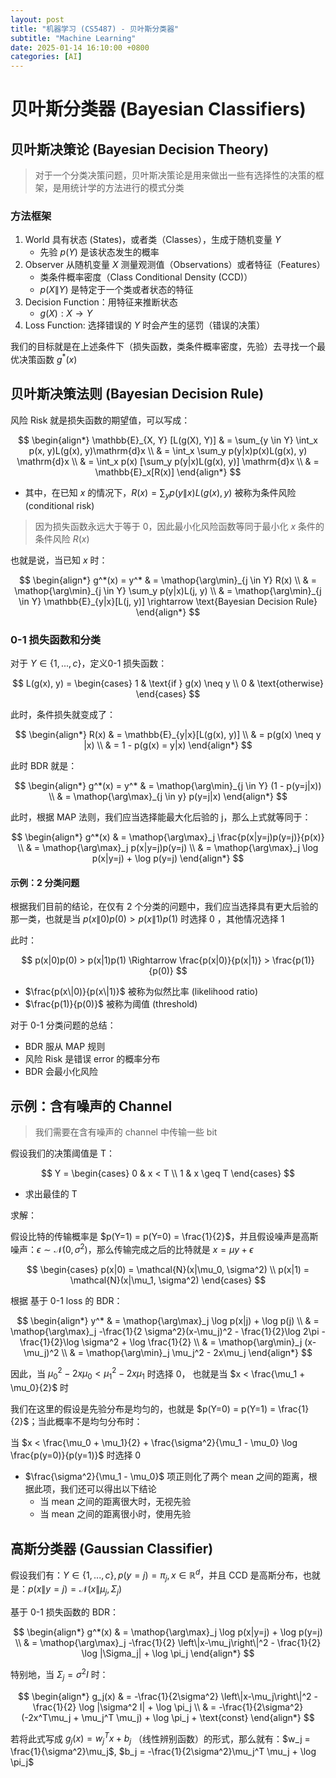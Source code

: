 ```yaml
---
layout: post
title: "机器学习 (CS5487) - 贝叶斯分类器"
subtitle: "Machine Learning"
date: 2025-01-14 16:10:00 +0800
categories: [AI]
---
```


# 贝叶斯分类器 (Bayesian Classifiers)

## 贝叶斯决策论 (Bayesian Decision Theory)

> 对于一个分类决策问题，贝叶斯决策论是用来做出一些有选择性的决策的框架，是用统计学的方法进行的模式分类

### 方法框架

1. World 具有状态 (States)，或者类（Classes），生成于随机变量 $Y$
    - 先验 $p(Y)$ 是该状态发生的概率
2. Observer 从随机变量 $X$ 测量观测值（Observations）或者特征（Features）
    - 类条件概率密度（Class Conditional Density (CCD)） 
    - $p(X\|Y)$ 是特定于一个类或者状态的特征
3. Decision Function：用特征来推断状态
    - $g(X): X \to Y$
4. Loss Function: 选择错误的 $Y$ 时会产生的惩罚（错误的决策）

我们的目标就是在上述条件下（损失函数，类条件概率密度，先验）去寻找一个最优决策函数 $g^*(x)$

## 贝叶斯决策法则 (Bayesian Decision Rule)

风险 Risk 就是损失函数的期望值，可以写成：

$$
\begin{align*}
\mathbb{E}_{X, Y} [L(g(X), Y)] & = \sum_{y \in Y} \int_x p(x, y)L(g(x), y)\mathrm{d}x \\
& = \int_x \sum_y p(y|x)p(x)L(g(x), y) \mathrm{d}x \\
& = \int_x p(x) [\sum_y p(y|x)L(g(x), y)] \mathrm{d}x \\
& = \mathbb{E}_x[R(x)]
\end{align*}
$$

- 其中，在已知 $x$ 的情况下，$R(x) = \sum_y p(y\|x)L(g(x), y)$ 被称为条件风险 (conditional risk)

> 因为损失函数永远大于等于 0，因此最小化风险函数等同于最小化 $x$ 条件的条件风险 $R(x)$

也就是说，当已知 $x$ 时：

$$
\begin{align*}
g^*(x) = y^* & = \mathop{\arg\min}_{j \in Y} R(x) \\
& = \mathop{\arg\min}_{j \in Y} \sum_y p(y|x)L(j, y) \\
& = \mathop{\arg\min}_{j \in Y} \mathbb{E}_{y|x}[L(j, y)] \rightarrow \text{Bayesian Decision Rule}
\end{align*}
$$

### 0-1 损失函数和分类

对于 $Y \in \{1, ..., c\}$，定义0-1 损失函数：

$$
L(g(x), y) = \begin{cases}
1 & \text{if } g(x) \neq y \\
0 & \text{otherwise}
\end{cases}
$$

此时，条件损失就变成了：

$$
\begin{align*}
R(x) & = \mathbb{E}_{y|x}[L(g(x), y)] \\
& = p(g(x) \neq y |x) \\
& = 1 - p(g(x) = y|x)
\end{align*}
$$

此时 BDR 就是：

$$
\begin{align*}
g^*(x) = y^* & = \mathop{\arg\min}_{j \in Y} (1 - p(y=j|x)) \\
& = \mathop{\arg\max}_{j \in y} p(y=j|x)
\end{align*}
$$

此时，根据 MAP 法则，我们应当选择能最大化后验的 j，那么上式就等同于：

$$
\begin{align*}
g^*(x) & = \mathop{\arg\max}_j \frac{p(x|y=j)p(y=j)}{p(x)} \\
& = \mathop{\arg\max}_j p(x|y=j)p(y=j) \\
& = \mathop{\arg\max}_j \log p(x|y=j) + \log p(y=j)
\end{align*}
$$

#### 示例：2 分类问题

根据我们目前的结论，在仅有 2 个分类的问题中，我们应当选择具有更大后验的那一类，也就是当 $p(x\|0)p(0) > p(x\|1)p(1)$ 时选择 0 ，其他情况选择 1

此时：

$$
p(x|0)p(0) > p(x|1)p(1) \Rightarrow \frac{p(x|0)}{p(x|1)} > \frac{p(1)}{p(0)}
$$

- $\frac{p(x\|0)}{p(x\|1)}$ 被称为似然比率 (likelihood ratio)
- $\frac{p(1)}{p(0)}$ 被称为阈值 (threshold)

对于 0-1 分类问题的总结：

- BDR 服从 MAP 规则
- 风险 Risk 是错误 error 的概率分布
- BDR 会最小化风险

## 示例：含有噪声的 Channel

> 我们需要在含有噪声的 channel 中传输一些 bit

假设我们的决策阈值是 T：

$$
Y = \begin{cases}
0 & x < T \\
1 & x \geq T
\end{cases}
$$

- 求出最佳的 T

求解：

假设比特的传输概率是 $p(Y=1) = p(Y=0) = \frac{1}{2}$，并且假设噪声是高斯噪声：$\epsilon \sim \mathcal{N}(0, \sigma^2)$，那么传输完成之后的比特就是 $x = \mu y + \epsilon$

$$
\begin{cases}
p(x|0) = \mathcal{N}(x|\mu_0, \sigma^2) \\
p(x|1) = \mathcal{N}(x|\mu_1, \sigma^2)
\end{cases}
$$

根据 基于 0-1 loss 的 BDR：

$$
\begin{align*}
y^* & = \mathop{\arg\max}_j \log p(x|j) + \log p(j) \\
& = \mathop{\arg\max}_j -\frac{1}{2 \sigma^2}(x-\mu_j)^2 - \frac{1}{2}\log 2\pi - \frac{1}{2}\log \sigma^2 + \log \frac{1}{2} \\
& = \mathop{\arg\min}_j (x-\mu_j)^2 \\
& = \mathop{\arg\min}_j \mu_j^2 - 2x\mu_j
\end{align*}
$$

因此，当 $\mu_0^2 - 2x\mu_0 < \mu_1^2 - 2x\mu_1$ 时选择 0， 也就是当 $x < \frac{\mu_1 + \mu_0}{2}$ 时

我们在这里的假设是先验分布是均匀的，也就是 $p(Y=0) = p(Y=1) = \frac{1}{2}$；当此概率不是均匀分布时：

当 $x < \frac{\mu_0 + \mu_1}{2} + \frac{\sigma^2}{\mu_1 - \mu_0} \log \frac{p(y=0)}{p(y=1)}$ 时选择 0

- $\frac{\sigma^2}{\mu_1 - \mu_0}$ 项正则化了两个 mean 之间的距离，根据此项，我们还可以得出以下结论
    - 当 mean 之间的距离很大时，无视先验
    - 当 mean 之间的距离很小时，使用先验

## 高斯分类器 (Gaussian Classifier)

假设我们有：$Y \in \{1, ..., c\}, p(y=j) = \pi_j, x \in \mathbb{R}^d$，并且 CCD 是高斯分布，也就是：$p(x\|y=j) = \mathcal{N}(x\|\mu_j, \Sigma_j)$

基于 0-1 损失函数的 BDR：

$$
\begin{align*}
g^*(x) & = \mathop{\arg\max}_j \log p(x|y=j) + \log p(y=j) \\
& = \mathop{\arg\max}_j -\frac{1}{2} \left\|x-\mu_j\right\|^2 - \frac{1}{2} \log |\Sigma_j| + \log \pi_j
\end{align*}
$$

特别地，当 $\Sigma_j = \sigma^2 I$ 时：

$$
\begin{align*}
g_j(x) & = -\frac{1}{2\sigma^2} \left\|x-\mu_j\right\|^2 - \frac{1}{2} \log |\sigma^2 I| + \log \pi_j \\
& = -\frac{1}{2\sigma^2} (-2x^T\mu_j + \mu_j^T \mu_j) + \log \pi_j + \text{const}
\end{align*}
$$

若将此式写成 $g_j(x) = w_j^T x + b_j$ （线性辨别函数）的形式，那么就有：$w_j = \frac{1}{\sigma^2}\mu_j$, $b_j = -\frac{1}{2\sigma^2}\mu_j^T \mu_j + \log \pi_j$
